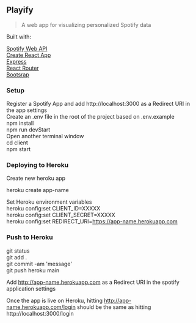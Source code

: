 ## Playify
> A web app for visualizing personalized Spotify data

Built with:

[Spotify Web API](https://developer.spotify.com/documentation/web-api)  <br>
[Create React App](https://create-react-app.dev/)  <br>
[Express](https://devdocs.io/express/)  <br>
[React Router](https://reactrouter.com/en/main)  <br>
[Bootsrap](https://react-bootstrap.github.io/getting-started/introduction/)  <br>

### Setup <br>
Register a Spotify App and add http://localhost:3000 as a Redirect URI in the app settings   <br>
Create an .env file in the root of the project based on .env.example   <br>
npm install   <br>
npm run devStart  <br>
Open another terminal window <br>
cd client <br>
npm start <br>


### Deploying to Heroku   <br>

Create new heroku app   <br>

heroku create app-name   <br>

Set Heroku environment variables   <br>
heroku config:set CLIENT_ID=XXXXX   <br>
heroku config:set CLIENT_SECRET=XXXXX   <br>
heroku config:set REDIRECT_URI=https://app-name.herokuapp.com   <br>

### Push to Heroku   <br>
git status<br>
git add . <br>
git commit -am 'message' <br>
git push heroku main   <br>

Add http://app-name.herokuapp.com as a Redirect URI in the spotify application settings   <br>

Once the app is live on Heroku, hitting http://app-name.herokuapp.com/login should be the same as hitting http://localhost:3000/login   <br>



